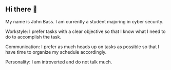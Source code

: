 ## Hi there 👋


My name is John Bass. I am currently a student majoring in cyber security.

Workstyle:
I prefer tasks with a clear objective so that I know what I need to do to accomplish the task.

Communication:
I prefer as much heads up on tasks as possible so that I have time to organize my schedule accordingly.

Personality:
I am introverted and do not talk much.


